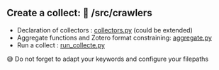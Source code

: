 
## Create a collect: :file_folder: /src/crawlers

* Declaration of collectors : [collectors.py](https://github.com/datalogism/SciLEx/blob/main/src/crawlers/collectors.py) (could be extended)
* Aggregate functions and Zotero format constraining: [aggregate.py](https://github.com/datalogism/SciLEx/blob/main/src/crawlers/aggregate.py)
* Run a collect : [run_collecte.py](https://github.com/datalogism/SciLEx/blob/main/src/crawlers/run_collecte.py)

:sweat_smile: Do not forget to adapt your keywords and configure your filepaths
